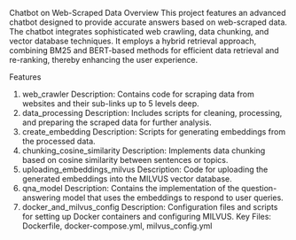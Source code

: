 Chatbot on Web-Scraped Data
Overview
This project features an advanced chatbot designed to provide accurate answers based on web-scraped data. The chatbot integrates sophisticated web crawling, data chunking, and vector database techniques. It employs a hybrid retrieval approach, combining BM25 and BERT-based methods for efficient data retrieval and re-ranking, thereby enhancing the user experience.

Features
1. web_crawler
Description: Contains code for scraping data from websites and their sub-links up to 5 levels deep.
2. data_processing
Description: Includes scripts for cleaning, processing, and preparing the scraped data for further analysis.
3. create_embedding
Description: Scripts for generating embeddings from the processed data.
4. chunking_cosine_similarity
Description: Implements data chunking based on cosine similarity between sentences or topics.
5. uploading_embeddings_milvus
Description: Code for uploading the generated embeddings into the MILVUS vector database.
6. qna_model
Description: Contains the implementation of the question-answering model that uses the embeddings to respond to user queries.
7. docker_and_milvus_config
Description: Configuration files and scripts for setting up Docker containers and configuring MILVUS.
Key Files: Dockerfile, docker-compose.yml, milvus_config.yml
